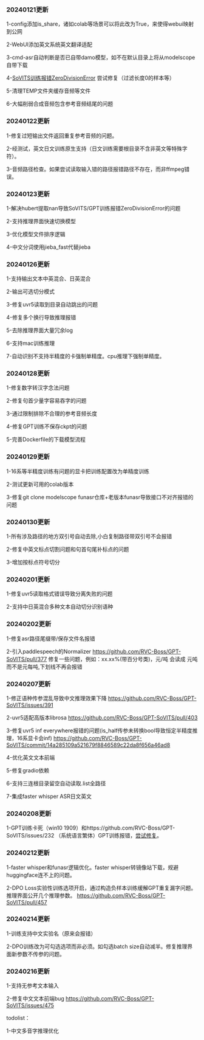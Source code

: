 ### 20240121更新

1-config添加is_share，诸如colab等场景可以将此改为True，来使得webui映射到公网

2-WebUI添加英文系统英文翻译适配

3-cmd-asr自动判断是否已自带damo模型，如不在默认目录上将从modelscope自带下载

4-[SoVITS训练报错ZeroDivisionError](https://github.com/RVC-Boss/GPT-SoVITS/issues/79) 尝试修复（过滤长度0的样本等）

5-清理TEMP文件夹缓存音频等文件

6-大幅削弱合成音频包含参考音频结尾的问题

### 20240122更新

1-修复过短输出文件返回重复参考音频的问题。

2-经测试，英文日文训练原生支持（日文训练需要根目录不含非英文等特殊字符）。

3-音频路径检查。如果尝试读取输入错的路径报错路径不存在，而非ffmpeg错误。

### 20240123更新

1-解决hubert提取nan导致SoVITS/GPT训练报错ZeroDivisionError的问题

2-支持推理界面快速切换模型

3-优化模型文件排序逻辑

4-中文分词使用jieba_fast代替jieba

### 20240126更新

1-支持输出文本中英混合、日英混合

2-输出可选切分模式

3-修复uvr5读取到目录自动跳出的问题

4-修复多个换行导致推理报错

5-去除推理界面大量冗余log

6-支持mac训练推理

7-自动识别不支持半精度的卡强制单精度。cpu推理下强制单精度。

### 20240128更新

1-修复数字转汉字念法问题

2-修复句首少量字容易吞字的问题

3-通过限制排除不合理的参考音频长度

4-修复GPT训练不保存ckpt的问题

5-完善Dockerfile的下载模型流程

### 20240129更新

1-16系等半精度训练有问题的显卡把训练配置改为单精度训练

2-测试更新可用的colab版本

3-修复git clone modelscope funasr仓库+老版本funasr导致接口不对齐报错的问题


### 20240130更新

1-所有涉及路径的地方双引号自动去除,小白复制路径带双引号不会报错

2-修复中英文标点切割问题和句首句尾补标点的问题

3-增加按标点符号切分

### 20240201更新

1-修复uvr5读取格式错误导致分离失败的问题

2-支持中日英混合多种文本自动切分识别语种

### 20240202更新

1-修复asr路径尾缀带/保存文件名报错

2-引入paddlespeech的Normalizer https://github.com/RVC-Boss/GPT-SoVITS/pull/377 修复一些问题，例如：xx.xx%(带百分号类)，元/吨 会读成 元吨 而不是元每吨,下划线不再会报错

### 20240207更新

1-修正语种传参混乱导致中文推理效果下降 https://github.com/RVC-Boss/GPT-SoVITS/issues/391

2-uvr5适配高版本librosa https://github.com/RVC-Boss/GPT-SoVITS/pull/403

3-修复uvr5 inf everywhere报错的问题(is_half传参未转换bool导致恒定半精度推理，16系显卡会inf) https://github.com/RVC-Boss/GPT-SoVITS/commit/14a285109a521679f8846589c22da8f656a46ad8

4-优化英文文本前端

5-修复gradio依赖

6-支持三连根目录留空自动读取.list全路径

7-集成faster whisper ASR日文英文

### 20240208更新

1-GPT训练卡死（win10 1909）和https://github.com/RVC-Boss/GPT-SoVITS/issues/232 （系统语言繁体）GPT训练报错，[尝试修复](https://github.com/RVC-Boss/GPT-SoVITS/commit/59f35adad85815df27e9c6b33d420f5ebfd8376b)。

### 20240212更新

1-faster whisper和funasr逻辑优化。faster whisper转镜像站下载，规避huggingface连不上的问题。

2-DPO Loss实验性训练选项开启，通过构造负样本训练缓解GPT重复漏字问题。推理界面公开几个推理参数。 https://github.com/RVC-Boss/GPT-SoVITS/pull/457

### 20240214更新

1-训练支持中文实验名（原来会报错）

2-DPO训练改为可勾选选项而非必须。如勾选batch size自动减半。修复推理界面新参数不传参的问题。

### 20240216更新

1-支持无参考文本输入

2-修复中文文本前端bug https://github.com/RVC-Boss/GPT-SoVITS/issues/475

todolist：

1-中文多音字推理优化



